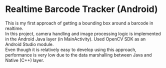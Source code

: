 # Realtime Barcode Tracker (Android)  
This is my first approach of getting a bounding box around a barcode in realtime.  
In this project, camera handling and image processing logic is implemented in the Android Java layer (in MainActivity). Used OpenCV SDK as an Android Studio module.  
Even though it is relatively easy to develop using this approach, performance is very low due to the data marshalling between Java and Native (C++) layer.
